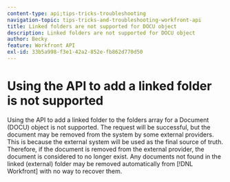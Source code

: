 ```yaml
---
content-type: api;tips-tricks-troubleshooting
navigation-topic: tips-tricks-and-troubleshooting-workfront-api
title: Linked folders are not supported for DOCU object
description: Linked folders are not supported for DOCU object
author: Becky
feature: Workfront API
exl-id: 33b5a998-f3e1-42a2-852e-fb862d770d50
---
```

# Using the API to add a linked folder is not supported

Using the API to add a linked folder to the folders array for a Document (DOCU) object is not supported. The request will be successful, but the document may be removed from the system by some external providers. This is because the external system will be used as the final source of truth. Therefore, if the document is removed from the external provider, the document is considered to no longer exist. Any documents not found in the linked (external) folder may be removed automatically from [!DNL Workfront] with no way to recover them.
